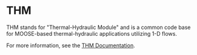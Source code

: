 # THM

THM stands for "Thermal-Hydraulic Module" and is a common code base for MOOSE-based
thermal-hydraulic applications utilizing 1-D flows.

For more information, see the [THM Documentation](https://thm-dev.hpc.inl.gov/site/index.html).
